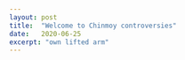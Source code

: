 ```yaml
---
layout: post
title:  "Welcome to Chinmoy controversies"
date:   2020-06-25
excerpt: "own lifted arm"
---
```

